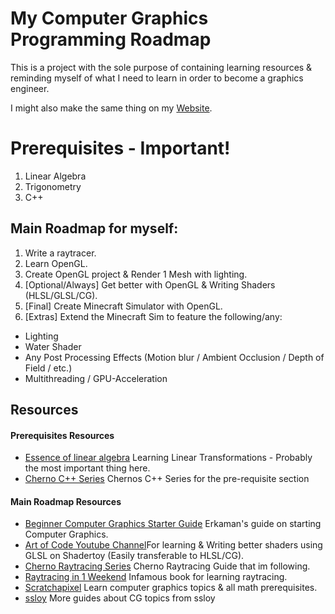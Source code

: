 # My Computer Graphics Programming Roadmap
This is a project with the sole purpose of containing learning resources & reminding myself of what I need to learn in order to become a graphics engineer. 

I might also make the same thing on my [Website](https://j-2k.github.io).

#  Prerequisites - Important!
1. Linear Algebra
2. Trigonometry
3. C++

## Main Roadmap for myself:
1. Write a raytracer.
2. Learn OpenGL.
3. Create OpenGL project & Render 1 Mesh with lighting.
4. [Optional/Always] Get better with OpenGL & Writing Shaders (HLSL/GLSL/CG).
5. [Final] Create Minecraft Simulator with OpenGL.
6. [Extras] Extend the Minecraft Sim to feature the following/any:
+ Lighting
+ Water Shader
+ Any Post Processing Effects (Motion blur / Ambient Occlusion / Depth of Field / etc.)
+ Multithreading / GPU-Acceleration

## Resources

#### Prerequisites Resources
- [Essence of linear algebra](https://www.youtube.com/playlist?list=PLZHQObOWTQDPD3MizzM2xVFitgF8hE_ab) Learning Linear Transformations - Probably the most important thing here.
- [Cherno C++ Series](https://www.youtube.com/playlist?list=PLlrATfBNZ98dudnM48yfGUldqGD0S4FFb) Chernos C++ Series for the pre-requisite section

#### Main Roadmap Resources
- [Beginner Computer Graphics Starter Guide](https://erkaman.github.io/posts/beginner_computer_graphics.html) Erkaman's guide on starting Computer Graphics.
- [Art of Code Youtube Channel](https://www.youtube.com/@TheArtofCodeIsCool)For learning & Writing better shaders using GLSL on Shadertoy (Easily transferable to HLSL/CG).
- [Cherno Raytracing Series](https://www.youtube.com/playlist?list=PLlrATfBNZ98edc5GshdBtREv5asFW3yXl) Cherno Raytracing Guide that im following.
- [Raytracing in 1 Weekend](https://raytracing.github.io) Infamous book for learning raytracing.
- [Scratchapixel](https://scratchapixel.com) Learn computer graphics topics & all math prerequisites.
- [ssloy](https://github.com/ssloy) More guides about CG topics from ssloy
